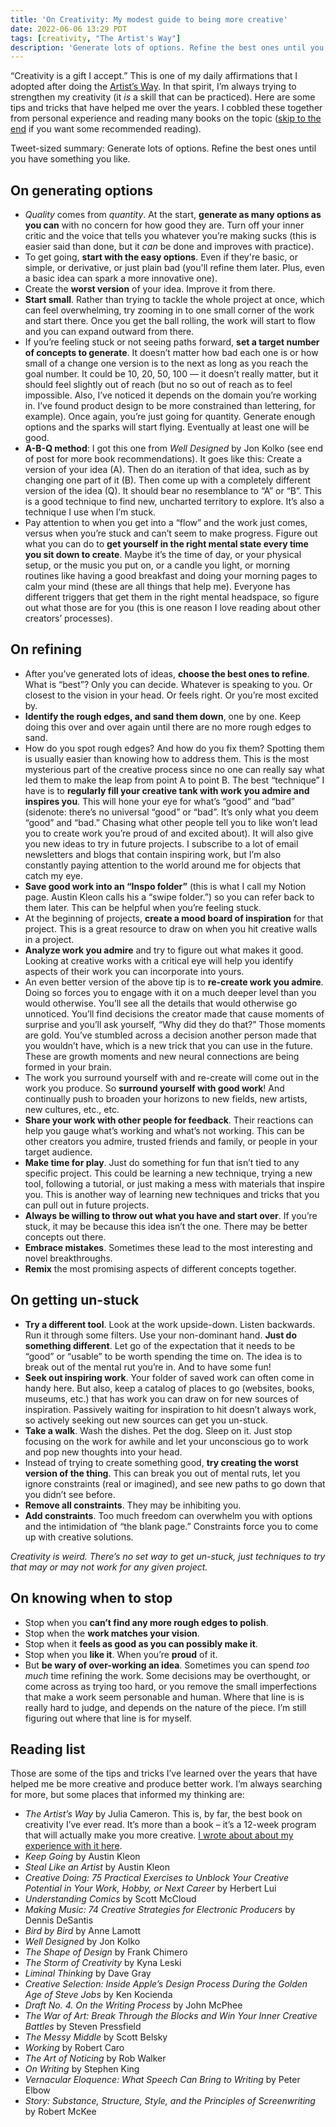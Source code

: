 ```yaml
---
title: 'On Creativity: My modest guide to being more creative'
date: 2022-06-06 13:29 PDT
tags: [creativity, "The Artist's Way"]
description: 'Generate lots of options. Refine the best ones until you have something you like.'
---
```


“Creativity is a gift I accept.” This is one of my daily affirmations that I adopted after doing the [Artist’s Way](/2020/09/14/my-experience-with-the-artist-s-way/). In that spirit, I’m always trying to strengthen my creativity (it *is* a skill that can be practiced). Here are some tips and tricks that have helped me over the years. I cobbled these together from personal experience and reading many books on the topic ([skip to the end](#reading-list) if you want some recommended reading).

Tweet-sized summary: Generate lots of options. Refine the best ones until you have something you like.

## On generating options

- *Quality* comes from *quantity*. At the start, **generate as many options as you can** with no concern for how good they are. Turn off your inner critic and the voice that tells you whatever you’re making sucks (this is easier said than done, but it *can* be done and improves with practice).
- To get going, **start with the easy options**. Even if they're basic, or simple, or derivative, or just plain bad (you'll refine them later. Plus, even a basic idea can spark a more innovative one).
- Create the **worst version** of your idea. Improve it from there.
- **Start small**. Rather than trying to tackle the whole project at once, which can feel overwhelming, try zooming in to one small corner of the work and start there. Once you get the ball rolling, the work will start to flow and you can expand outward from there.
- If you’re feeling stuck or not seeing paths forward, **set a target number of concepts to generate**. It doesn’t matter how bad each one is or how small of a change one version is to the next as long as you reach the goal number. It could be 10, 20, 50, 100 — it doesn’t really matter, but it should feel slightly out of reach (but no so out of reach as to feel impossible. Also, I’ve noticed it depends on the domain you’re working in. I’ve found product design to be more constrained than lettering, for example). Once again, you’re just going for quantity. Generate enough options and the sparks will start flying. Eventually at least one will be good.
- **A-B-Q method**: I got this one from *Well Designed* by Jon Kolko (see end of post for more book recommendations). It goes like this: Create a version of your idea (A). Then do an iteration of that idea, such as by changing one part of it (B). Then come up with a completely different version of the idea (Q). It should bear no resemblance to “A” or “B”. This is a good technique to find new, uncharted territory to explore. It’s also a technique I use when I’m stuck.
- Pay attention to when you get into a “flow” and the work just comes, versus when you’re stuck and can’t seem to make progress. Figure out what you can do to **get yourself in the right mental state every time you sit down to create**. Maybe it’s the time of day, or your physical setup, or the music you put on, or a candle you light, or morning routines like having a good breakfast and doing your morning pages to calm your mind (these are all things that help me). Everyone has different triggers that get them in the right mental headspace, so figure out what those are for you (this is one reason I love reading about other creators’ processes).

## On refining

- After you’ve generated lots of ideas, **choose the best ones to refine**. What is “best”? Only you can decide. Whatever is speaking to you. Or closest to the vision in your head. Or feels right. Or you’re most excited by.
- **Identify the rough edges, and sand them down**, one by one. Keep doing this over and over again until there are no more rough edges to sand.
- How do you spot rough edges? And how do you fix them? Spotting them is usually easier than knowing how to address them. This is the most mysterious part of the creative process since no one can really say what led them to make the leap from point A to point B. The best “technique” I have is to **regularly fill your creative tank with work you admire and inspires you**. This will hone your eye for what’s “good” and “bad” (sidenote: there’s no universal “good” or “bad”. It’s only what you deem “good” and “bad.” Chasing what other people tell you to like won’t lead you to create work you’re proud of and excited about). It will also give you new ideas to try in future projects. I subscribe to a lot of email newsletters and blogs that contain inspiring work, but I’m also constantly paying attention to the world around me for objects that catch my eye.
- **Save good work into an “Inspo folder”** (this is what I call my Notion page. Austin Kleon calls his a “swipe folder.”) so you can refer back to them later. This can be helpful when you’re feeling stuck.
- At the beginning of projects, **create a mood board of inspiration** for that project. This is a great resource to draw on when you hit creative walls in a project.
- **Analyze work you admire** and try to figure out what makes it good. Looking at creative works with a critical eye will help you identify aspects of their work you can incorporate into yours.
- An even better version of the above tip is to **re-create work you admire**. Doing so forces you to engage with it on a much deeper level than you would otherwise. You’ll see all the details that would otherwise go unnoticed. You’ll find decisions the creator made that cause moments of surprise and you’ll ask yourself, “Why did they do that?” Those moments are gold. You’ve stumbled across a decision another person made that you wouldn’t have, which is a new trick that you can use in the future. These are growth moments and new neural connections are being formed in your brain.
- The work you surround yourself with and re-create will come out in the work you produce. So **surround yourself with good work**! And continually push to broaden your horizons to new fields, new artists, new cultures, etc., etc.
- **Share your work with other people for feedback**. Their reactions can help you gauge what’s working and what’s not working. This can be other creators you admire, trusted friends and family, or people in your target audience.
- **Make time for play**. Just do something for fun that isn’t tied to any specific project. This could be learning a new technique, trying a new tool, following a tutorial, or just making a mess with materials that inspire you. This is another way of learning new techniques and tricks that you can pull out in future projects.
- **Always be willing to throw out what you have and start over**. If you’re stuck, it may be because this idea isn’t the one. There may be better concepts out there.
- **Embrace mistakes**. Sometimes these lead to the most interesting and novel breakthroughs.
- **Remix** the most promising aspects of different concepts together.

## On getting un-stuck

- **Try a different tool**. Look at the work upside-down. Listen backwards. Run it through some filters. Use your non-dominant hand. **Just do something different**. Let go of the expectation that it needs to be “good” or “usable” to be worth spending the time on. The idea is to break out of the mental rut you’re in. And to have some fun!
- **Seek out inspiring work**. Your folder of saved work can often come in handy here. But also, keep a catalog of places to go (websites, books, museums, etc.) that has work you can draw on for new sources of inspiration. Passively waiting for inspiration to hit doesn’t always work, so actively seeking out new sources can get you un-stuck.
- **Take a walk**. Wash the dishes. Pet the dog. Sleep on it. Just stop focusing on the work for awhile and let your unconscious go to work and pop new thoughts into your head.
- Instead of trying to create something good, **try creating the worst version of the thing**. This can break you out of mental ruts, let you ignore constraints (real or imagined), and see new paths to go down that you didn’t see before.
- **Remove all constraints**. They may be inhibiting you.
- **Add constraints**. Too much freedom can overwhelm you with options and the intimidation of “the blank page.” Constraints force you to come up with creative solutions.

*Creativity is weird. There’s no set way to get un-stuck, just techniques to try that may or may not work for any given project.*

## On knowing when to stop

- Stop when you **can’t find any more rough edges to polish**.
- Stop when the **work matches your vision**.
- Stop when it **feels as good as you can possibly make it**.
- Stop when you **like it**. When you’re **proud** of it.
- But **be wary of over-working an idea**. Sometimes you can spend *too much* time refining the work. Some decisions may be overthought, or come across as trying too hard, or you remove the small imperfections that make a work seem personable and human. Where that line is is really hard to judge, and depends on the nature of the piece. I’m still figuring out where that line is for myself.

## Reading list

Those are some of the tips and tricks I’ve learned over the years that have helped me be more creative and produce better work. I’m always searching for more, but some places that informed my thinking are:

- *The Artist’s Way* by Julia Cameron. This is, by far, the best book on creativity I’ve ever read. It’s more than a book – it’s a 12-week program that will actually make you more creative. [I wrote about about my experience with it here](https://jlzych.com/2020/09/14/my-experience-with-the-artist-s-way/).
- *Keep Going* by Austin Kleon
- *Steal Like an Artist* by Austin Kleon
- *Creative Doing: 75 Practical Exercises to Unblock Your Creative Potential in Your Work, Hobby, or Next Career* by Herbert Lui
- *Understanding Comics* by Scott McCloud
- *Making Music: 74 Creative Strategies for Electronic Producers* by Dennis DeSantis
- *Bird by Bird* by Anne Lamott
- *Well Designed* by Jon Kolko
- *The Shape of Design* by Frank Chimero
- *The Storm of Creativity* by Kyna Leski
- *Liminal Thinking* by Dave Gray
- *Creative Selection: Inside Apple’s Design Process During the Golden Age of Steve Jobs* by Ken Kocienda
- *Draft No. 4. On the Writing Process* by John McPhee
- *The War of Art: Break Through the Blocks and Win Your Inner Creative Battles* by Steven Pressfield
- *The Messy Middle* by Scott Belsky
- *Working* by Robert Caro
- *The Art of Noticing* by Rob Walker
- *On Writing* by Stephen King
- *Vernacular Eloquence: What Speech Can Bring to Writing* by Peter Elbow
- *Story: Substance, Structure, Style, and the Principles of Screenwriting* by Robert McKee
